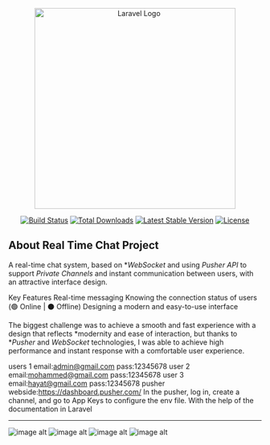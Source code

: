 <p align="center"><a href="https://laravel.com" target="_blank"><img src="https://raw.githubusercontent.com/laravel/art/master/logo-lockup/5%20SVG/2%20CMYK/1%20Full%20Color/laravel-logolockup-cmyk-red.svg" width="400" alt="Laravel Logo"></a></p>

<p align="center">
<a href="https://github.com/laravel/framework/actions"><img src="https://github.com/laravel/framework/workflows/tests/badge.svg" alt="Build Status"></a>
<a href="https://packagist.org/packages/laravel/framework"><img src="https://img.shields.io/packagist/dt/laravel/framework" alt="Total Downloads"></a>
<a href="https://packagist.org/packages/laravel/framework"><img src="https://img.shields.io/packagist/v/laravel/framework" alt="Latest Stable Version"></a>
<a href="https://packagist.org/packages/laravel/framework"><img src="https://img.shields.io/packagist/l/laravel/framework" alt="License"></a>
</p>

## About Real Time Chat Project

A real-time chat system, based on **WebSocket* and using *Pusher API* to support *Private Channels* and instant communication between users, with an attractive interface design.

Key Features
Real-time messaging
Knowing the connection status of users (🟢 Online | ⚫ Offline)
Designing a modern and easy-to-use interface

The biggest challenge was to achieve a smooth and fast experience with a design that reflects *modernity and ease of interaction, but thanks to **Pusher* and *WebSocket* technologies, I was able to achieve high performance and instant response with a comfortable user experience.

users  1
email:admin@gmail.com
pass:12345678
user  2
email:mohammed@gmail.com
pass:12345678
user 3
email:hayat@gmail.com
pass:12345678
pusher webside:https://dashboard.pusher.com/ 
In the pusher, log in, create a channel, and go to App Keys to configure the env file. With the help of the documentation in Laravel
*********************************************************************************************************************************************************************************************************************************************************************************
![image alt]([image_url](https://github.com/Bashir666/chat/blob/6498b1a7477e84adb2e46bc7e8cbb05b02b1beaf/Screenshot%202025-03-08%20095802.png))
![image alt]([image_url](https://github.com/Bashir666/chat/blob/6498b1a7477e84adb2e46bc7e8cbb05b02b1beaf/Screenshot%202025-03-08%20095619.png))
![image alt]([image_url](https://github.com/Bashir666/chat/blob/6498b1a7477e84adb2e46bc7e8cbb05b02b1beaf/Screenshot%202025-03-08%20095703.png))
![image alt]([image_url](https://github.com/Bashir666/chat/blob/6498b1a7477e84adb2e46bc7e8cbb05b02b1beaf/Screenshot%202025-03-08%20095715.png))
